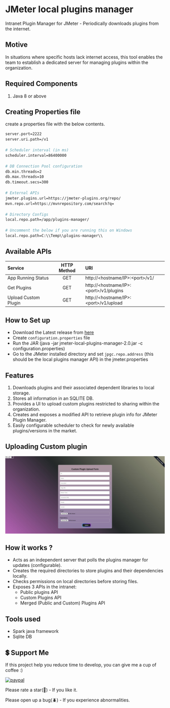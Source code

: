 # JMeter local plugins manager
Intranet Plugin Manager for JMeter - Periodically downloads plugins from the internet.

## Motive
In situations where specific hosts lack internet access, this tool enables the team to establish a dedicated server for managing plugins within the organization.

## Required Components
1. Java 8 or above

## Creating Properties file
create a properties file with the below contents.

```sh
server.port=2222
server.uri.path=/v1

# Scheduler interval (in ms)
scheduler.interval=86400000

# DB Connection Pool configuration
db.min.threads=2
db.max.threads=10
db.timeout.secs=300

# External APIs
jmeter.plugins.url=https://jmeter-plugins.org/repo/
mvn.repo.url=https://mvnrepository.com/search?q=

# Directory Configs
local.repo.path=/app/plugins-manager/

# Uncomment the below if you are running this on Windows
local.repo.path=C:\\Temp\\plugins-manager\\
```

## Available APIs

| Service            | HTTP Method | URI                                     |
|:-------------------|:-----------:|:----------------------------------------|
| App Running Status |     GET     | http://<hostname/IP>:\<port>/v1/        |
| Get Plugins        |     GET     | http://<hostname/IP>:\<port>/v1/plugins |
| Upload Custom Plugin      |     GET     | http://<hostname/IP>:\<port>/v1/upload  |


## How to Set up

* Download the Latest release from [here](https://github.com/rollno748/Jmeter-local-plugins-manager/tags)
* Create `configuration.properties` file
* Run the JAR (java -jar jmeter-local-plugins-manager-2.0.jar -c configuration.properties)
* Go to the JMeter installed directory and set `jpgc.repo.address` (this should be the local plugins manager API) in the jmeter.properties

## Features
1. Downloads plugins and their associated dependent libraries to local storage.
2. Stores all information in an SQLITE DB.
3. Provides a UI to upload custom plugins restricted to sharing within the organization.
4. Creates and exposes a modified API to retrieve plugin info for JMeter Plugin Manager.
5. Easily configurable scheduler to check for newly available plugins/versions in the market.

## Uploading Custom plugin
![Custom Upload Form](/img/upload-form.jpg)

## How it works ?

* Acts as an independent server that polls the plugins manager for updates (configurable).
* Creates the required directories to store plugins and their dependencies locally.
* Checks permissions on local directories before storing files.
* Exposes 3 APIs in the intranet:
    - Public plugins API
    - Custom Plugins API
    - Merged (Public and Custom) Plugins API

## Tools used
- Spark java framework
- Sqlite DB


## 💲 Support Me
<!-- [<a href="https://www.buymeacoffee.com/rollno748" target="_blank"><img src="https://cdn.buymeacoffee.com/buttons/v2/default-yellow.png" height="45px" width="162px" alt="Buy Me A Coffee"></a>](https://www.buymeacoffee.com/rollno748) -->
If this project help you reduce time to develop, you can give me a cup of coffee :)

[![paypal](https://www.paypalobjects.com/en_US/i/btn/btn_donateCC_LG.gif)](https://ko-fi.com/rollno748)

Please rate a star(:star2:) - If you like it.

Please open up a bug(:beetle:) - If you experience abnormalities.
 
